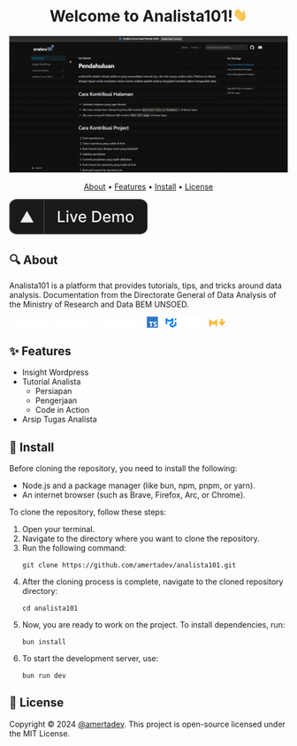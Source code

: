 <h1 align="center">Welcome to Analista101!<img src="https://raw.githubusercontent.com/send0moka/send0moka/main/wave.gif" width="26"></h1>

[![](public/assets/demo.gif)](https://analista101.site)

<p align="center">
  <a href="#about">About</a> •
  <a href="#features">Features</a> •
  <a href="#install">Install</a> •
  <a href="#license">License</a>
</p>

[![](public/assets/demo-button.svg)](https://analista101.site)

<h2 id="about">🔍 About</h2>

Analista101 is a platform that provides tutorials, tips, and tricks around data analysis. Documentation from the Directorate General of Data Analysis of the Ministry of Research and Data BEM UNSOED.

<div style="display: flex; gap: 14px; align-items: center; flex-wrap: wrap">
    <img src="public/assets/vercel.svg" height="16">
    <img src="public/assets/nextra.svg" height="14">
    <img src="public/assets/nextjs.svg" height="13">
    <img src="public/assets/typescript.svg" height="20">
    <img src="public/assets/materialui.svg" height="20">
    <img src="public/assets/mdx.svg" height="13">
</div>

<h2 id="features">✨ Features</h2>

- Insight Wordpress
- Tutorial Analista
    - Persiapan
    - Pengerjaan
    - Code in Action
- Arsip Tugas Analista

<h2 id="install">🔌 Install</h2>

Before cloning the repository, you need to install the following:

- Node.js and a package manager (like bun, npm, pnpm, or yarn).
- An internet browser (such as Brave, Firefox, Arc, or Chrome).

To clone the repository, follow these steps:

1. Open your terminal.
2. Navigate to the directory where you want to clone the repository.
3. Run the following command:
   ```
   git clone https://github.com/amertadev/analista101.git
   ```
4. After the cloning process is complete, navigate to the cloned repository directory:
   ```
   cd analista101
   ```
5. Now, you are ready to work on the project. To install dependencies, run:
   ```
   bun install
   ```
6. To start the development server, use:
   ```
   bun run dev
   ```

<h2 id="license">🔰 License</h2>

Copyright © 2024 [@amertadev](https://github.com/amertadev/). This project is open-source licensed under the MIT License.
